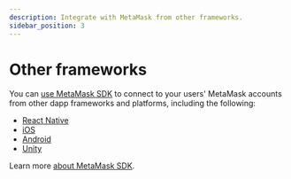 ```yaml
---
description: Integrate with MetaMask from other frameworks.
sidebar_position: 3
---
```


# Other frameworks

You can [use MetaMask SDK](../how-to/use-sdk) to connect to your users' MetaMask accounts from other
dapp frameworks and platforms, including the following:

- [React Native](../how-to/use-sdk/javascript/react-native.md)
- [iOS](../how-to/use-sdk/mobile/ios.md)
- [Android](../how-to/use-sdk/mobile/android.md)
- [Unity](../how-to/use-sdk/gaming/unity.md)

Learn more [about MetaMask SDK](../concepts/sdk/index.md).
